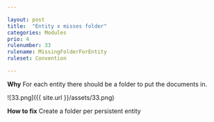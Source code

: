 ```yaml
---

layout: post
title:  "Entity x misses folder"
categories: Modules
prio: 4
rulenumber: 33
rulename: MissingFolderForEntity
ruleset: Convention

---
```


**Why**
For each entity there should be a folder to put the documents in.

![33.png]({{ site.url }}/assets/33.png)

**How to fix**
Create a folder per persistent entity